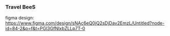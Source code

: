 ### Travel BeeS

figma design: https://www.figma.com/design/sNAc6eQ0jQ2sDjDav2EmzL/Untitled?node-id=84-2&p=f&t=PGl3GfNlxbZLLp7T-0
